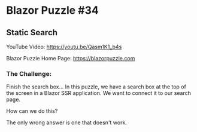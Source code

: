 # Blazor Puzzle #34

## Static Search

YouTube Video: https://youtu.be/Qasm1K1_b4s

Blazor Puzzle Home Page: https://blazorpuzzle.com

### The Challenge:

Finish the search box...  In this puzzle, we have a search box at the top of the screen in a Blazor SSR application.  We want to connect it to our search page.

How can we do this?

The only wrong answer is one that doesn't work.

